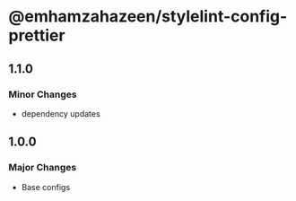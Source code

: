# @emhamzahazeen/stylelint-config-prettier

## 1.1.0

### Minor Changes

- dependency updates

## 1.0.0

### Major Changes

- Base configs
